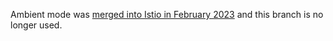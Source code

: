 Ambient mode was [merged into Istio in February 2023](https://istio.io/latest/blog/2023/ambient-merged-istio-main/) and this branch is no longer used.
